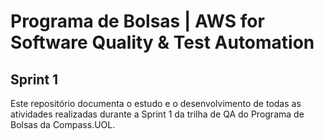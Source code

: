 # Programa de Bolsas | AWS for Software Quality & Test Automation 
## Sprint 1 
Este repositório documenta o estudo e o desenvolvimento de todas as atividades realizadas durante a Sprint 1 da trilha de QA do Programa de Bolsas da Compass.UOL.   